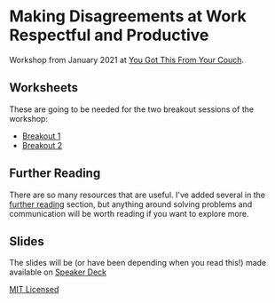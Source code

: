 # Making Disagreements at Work Respectful and Productive

Workshop from January 2021 at [You Got This From Your Couch](https://yougotthis.io/couch/).

## Worksheets

These are going to be needed for the two breakout sessions of the workshop:

* [Breakout 1](breakout_one.md)
* [Breakout 2](breakout_two.md)
## Further Reading

There are so many resources that are useful. I've added several in the [further reading](further_reading.md) section, but anything around solving problems and communication will be worth reading if you want to explore more.

## Slides

The slides will be (or have been depending when you read this!) made available on [Speaker Deck](https://speakerdeck.com/krider2010/making-disagreements-at-work-respectful-and-productive)



[MIT Licensed](LICENSE)
